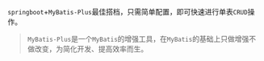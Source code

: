 
`springboot`+`MyBatis-Plus`最佳搭档，只需简单配置，即可快速进行单表`CRUD`操作。  

> `MyBatis-Plus`是一个`MyBatis`的增强工具，在`MyBatis`的基础上只做增强不做改变，为简化开发、提高效率而生。


